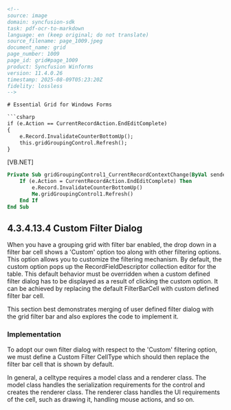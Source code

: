 ```html
<!-- 
source: image
domain: syncfusion-sdk
task: pdf-ocr-to-markdown
language: en (keep original; do not translate)
source_filename: page_1009.jpeg
document_name: grid
page_number: 1009
page_id: grid#page_1009
product: Syncfusion Winforms
version: 11.4.0.26
timestamp: 2025-08-09T05:23:20Z
fidelity: lossless
-->

# Essential Grid for Windows Forms

```csharp
if (e.Action == CurrentRecordAction.EndEditComplete)
{
    e.Record.InvalidateCounterBottomUp();
    this.gridGroupingControl.Refresh();
}
```

[VB.NET]

```vb
Private Sub gridGroupingControl1_CurrentRecordContextChange(ByVal sender As Object, ByVal e As CurrentRecordContextChangeEventArgs)
    If (e.Action = CurrentRecordAction.EndEditComplete) Then
        e.Record.InvalidateCounterBottomUp()
        Me.gridGroupingControl1.Refresh()
    End If
End Sub
```

## 4.3.4.13.4 Custom Filter Dialog

When you have a grouping grid with filter bar enabled, the drop down in a filter bar cell shows a 'Custom' option too along with other filtering options. This option allows you to customize the filtering mechanism. By default, the custom option pops up the RecordFieldDescriptor collection editor for the table. This default behavior must be overridden when a custom defined filter dialog has to be displayed as a result of clicking the custom option. It can be achieved by replacing the default FilterBarCell with custom defined filter bar cell.

This section best demonstrates merging of user defined filter dialog with the grid filter bar and also explores the code to implement it.

### Implementation

To adopt our own filter dialog with respect to the 'Custom' filtering option, we must define a Custom Filter CellType which should then replace the filter bar cell that is shown by default.

In general, a celltype requires a model class and a renderer class. The model class handles the serialization requirements for the control and creates the renderer class. The renderer class handles the UI requirements of the cell, such as drawing it, handling mouse actions, and so on.

<!-- tags: [Syncfusion Winforms, Grid, Custom Filter Dialog, CellType, Renderer] keywords: [Custom Filter, Grid Filter Bar, Filter Bar Cell, Cell Model, Cell Renderer, Serialization, UI Requirements, Mouse Actions] -->
```